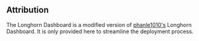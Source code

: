 ## Attribution
The Longhorn Dashboard is a modified version of [phanle1010's](https://grafana.com/grafana/dashboards/13032) Longhorn Dashboard. It is only provided here to streamline the deployment process.

